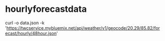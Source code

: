 # hourlyforecastdata

curl -o data.json -k 'https://twcservice.mybluemix.net/api/weather/v1/geocode/20.29/85.82/forecast/hourly/48hour.json'
